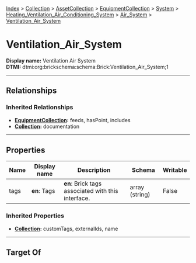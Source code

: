 [Index](../../../../../../Index.md) > [Collection](../../../../../Collection.md) > [AssetCollection](../../../../AssetCollection.md) > [EquipmentCollection](../../../EquipmentCollection.md) > [System](../../System.md) > [Heating_Ventilation_Air_Conditioning_System](../Heating_Ventilation_Air_Conditioning_System.md) > [Air_System](Air_System.md) > [Ventilation_Air_System](#)
# Ventilation_Air_System

**Display name:** Ventilation Air System<br />
**DTMI:** dtmi:org:brickschema:schema:Brick:Ventilation_Air_System;1

---

## Relationships
### Inherited Relationships
* **[EquipmentCollection](../../../EquipmentCollection.md):** feeds, hasPoint, includes
* **[Collection](../../../../../Collection.md):** documentation

---

## Properties
|Name|Display name|Description|Schema|Writable|
|-|-|-|-|-|
|tags|**en**: Tags|**en**: Brick tags associated with this interface.|array (string)|False|
### Inherited Properties
* **[Collection](../../../../../Collection.md):** customTags, externalIds, name

---

## Target Of

